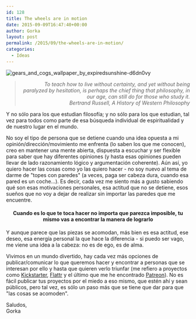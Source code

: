 ```yaml
---
id: 128
title: The wheels are in motion
date: 2015-09-09T16:47:40+00:00
author: Gorka
layout: post
permalink: /2015/09/the-wheels-are-in-motion/
categories:
  - Ideas
---
```

<img style="margin: auto;"  src="/public/img/2015/09/gears_and_cogs_wallpaper_by_expiredsunshine-d6dn0vy-300x225.jpg" alt="gears_and_cogs_wallpaper_by_expiredsunshine-d6dn0vy" srcset="/public/img/2015/09/gears_and_cogs_wallpaper_by_expiredsunshine-d6dn0vy-300x225.jpg 300w, /public/img/2015/09/gears_and_cogs_wallpaper_by_expiredsunshine-d6dn0vy.jpg 1024w" sizes="100vw" />

> <div style="text-align: right; font-style: italic;">
>   To teach how to live without certainty, and yet without being paralyzed by hesitation, is perhaps the chief thing that philosophy, in our age, can still do for those who study it.<br />Bertrand Russell, A History of Western Philosophy
> </div>

<p>
  Y no sólo para los que estudian filosofía; y no sólo para los que estudian, tal vez para todos como parte de esa búsqueda individual de espiritualidad y de nuestro lugar en el mundo.
</p>

<p>
  No soy el tipo de persona que se detiene cuando una idea opuesta a mi opinión/dirección/movimiento me enfrenta (lo saben los que me conocen), creo en mantener una mente abierta, dispuesta a escuchar y ser flexible para saber que hay diferentes opiniones (y hasta esas opiniones pueden llevar de lado razonamiento lógico y argumentación coherente). Aún así, yo quiero hacer las cosas como yo las quiero hacer - no soy nuevo al tema de darme de "topes con paredes" (a veces, paga ser cabeza dura, cuando esa pared es un coche...). Es decir, cada vez me siento más a gusto sabiendo qué son esas motivaciones personales, esa actitud que no se detiene, esos sueños que no voy a dejar de realizar sin importar las paredes que me encuentre.
</p>

<h4 style="text-align: center;">
  Cuando es lo que te toca hacer no importa que parezca imposible, tu mismo vas a encontrar la manera de lograrlo
</h4>

<p>
  Y aunque parece que las piezas se acomodan, más bien es esa actitud, ese deseo, esa energía personal la que hace la diferencia - si puedo ser vago, me viene una idea a la cabeza: no es de ego, es de alma.
</p>

<p>
  Vivimos en un mundo divertido, hay cada vez más opciones de publicar/comunicar lo que queremos hacer y encontrar a personas que se interesan por ello y hasta que quieren verlo triunfar (me refiero a proyectos como <a href="https://www.kickstarter.com/" target="_blank">Kickstarter</a>, <a href="https://flattr.com/" target="_blank">Flattr</a> y el último que me he encontrado <a href="https://www.patreon.com/" target="_blank">Patreon</a>). No es fácil publicar tus proyectos por el miedo a eso mismo, que estén ahí y sean públicos, pero tal vez, es sólo un paso más que se tiene que dar para que "las cosas se acomoden".
</p>

<p>
  Saludos,<br /> Gorka
</p>
